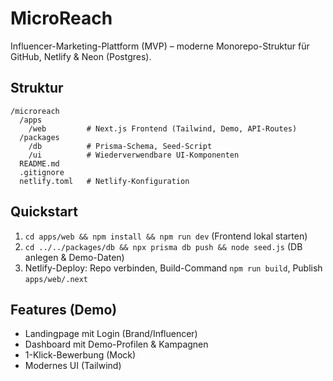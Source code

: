 # MicroReach

Influencer-Marketing-Plattform (MVP) – moderne Monorepo-Struktur für GitHub, Netlify & Neon (Postgres).

## Struktur

```
/microreach
  /apps
    /web         # Next.js Frontend (Tailwind, Demo, API-Routes)
  /packages
    /db          # Prisma-Schema, Seed-Script
    /ui          # Wiederverwendbare UI-Komponenten
  README.md
  .gitignore
  netlify.toml   # Netlify-Konfiguration
```

## Quickstart

1. `cd apps/web && npm install && npm run dev` (Frontend lokal starten)
2. `cd ../../packages/db && npx prisma db push && node seed.js` (DB anlegen & Demo-Daten)
3. Netlify-Deploy: Repo verbinden, Build-Command `npm run build`, Publish `apps/web/.next`

## Features (Demo)
- Landingpage mit Login (Brand/Influencer)
- Dashboard mit Demo-Profilen & Kampagnen
- 1-Klick-Bewerbung (Mock)
- Modernes UI (Tailwind)
